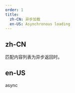 ```yaml
---
order: 1
title:
  zh-CN: 异步加载
  en-US: Asynchronous loading
---
```


## zh-CN

匹配内容列表为异步返回时。

## en-US

async
